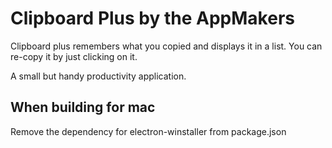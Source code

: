 # Clipboard Plus by the AppMakers

Clipboard plus remembers what you copied and displays it in a list. You can re-copy it by just clicking on it.

A small but handy productivity application.

## When building for mac

Remove the dependency for electron-winstaller from package.json
